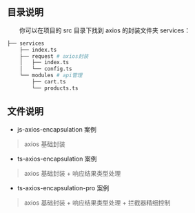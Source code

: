 ## 目录说明

&emsp;&emsp;你可以在项目的 src 目录下找到 axios 的封装文件夹 services：

```sh
├── services
    ├── index.ts
    ├── request # axios封装
    │   ├── index.ts
    │   └── config.ts
    └── modules # api管理
        ├── cart.ts
        └── products.ts
```

## 文件说明

- js-axios-encapsulation 案例

> axios 基础封装

- ts-axios-encapsulation 案例

> axios 基础封装 + 响应结果类型处理

- ts-axios-encapsulation-pro 案例

> axios 基础封装 + 响应结果类型处理 + 拦截器精细控制
